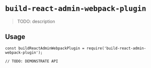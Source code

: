 # `build-react-admin-webpack-plugin`

> TODO: description

## Usage

```
const buildReactAdminWebpackPlugin = require('build-react-admin-webpack-plugin');

// TODO: DEMONSTRATE API
```

